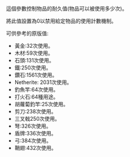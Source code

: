 這個參數控制物品的耐久值(物品可以被使用多少次)。

將此值設置為0以禁用給定物品的使用計數機制。

可供參考的原版值:

* 黃金:32次使用。
* 木材:59次使用。
* 石頭:131次使用。
* 鐵:250次使用。
* 鑽石:1561次使用。
* Netherite: 2031次使用。
* 釣魚竿:64次使用。
* 打火石:64種用途。
* 胡蘿蔔釣竿:25次使用。
* 剪刀:238次使用。
* 三叉戟250次使用。
* 弩:326次使用。
* 盾牌:336次使用。
* 弓:384次使用。
* 鞘翅:432次使用。